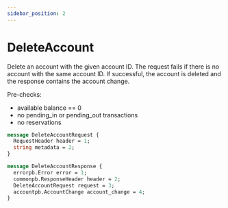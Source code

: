 ```yaml
---
sidebar_position: 2
---
```


# DeleteAccount
Delete an account with the given account ID. The request fails if there is no account with the same
account ID. If successful, the account is deleted and the response contains the account change.

Pre-checks:
- available balance == 0
- no pending_in or pending_out transactions
- no reservations

```protobuf
message DeleteAccountRequest {
  RequestHeader header = 1;
  string metadata = 2;
}

message DeleteAccountResponse {
  errorpb.Error error = 1;
  commonpb.ResponseHeader header = 2;
  DeleteAccountRequest request = 3;
  accountpb.AccountChange account_change = 4;
}
```
